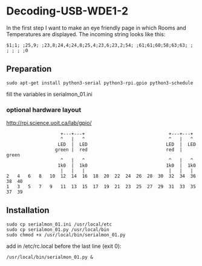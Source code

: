 # Decoding-USB-WDE1-2
In the first step I want to make an eye friendly page in which Rooms and Temperatures are displayed. 
The incoming string looks like this:
```
$1;1; ;25,9; ;23,8;24,4;24,8;25,4;23,6;23,2;54; ;61;61;60;58;63;63; ; ; ; ; ;0
```

## Preparation
```
sudo apt-get install python3-serial python3-rpi.gpio python3-schedule
```
fill the variables in serialmon_01.ini

### optional hardware layout
http://rpi.science.uoit.ca/lab/gpio/
```
                    +---+---+                               +---+---+ 
                    ^   |   ^                               ^   |   ^ 
                   LED  |  LED                             LED  |  LED 
                  green |  red                             red  | green 
                    ^   |   ^                               ^   |   ^ 
                   1k0  |  1k0                             1k0  |  1k0 
                    |   |   |                               |   |   | 
2   4   6   8   10  12  14  16  18  20  22  24  26  28  30  32  34  36  38  40
1   3   5   7   9   11  13  15  17  19  21  23  25  27  29  31  33  35  37  39
```

## Installation
```
sudo cp serialmon_01.ini /usr/local/etc
sudo cp serialmon_01.py /usr/local/bin
sudo chmod +x /usr/local/bin/serialmon_01.py
```

add in /etc/rc.local before the last line (exit 0):
```
/usr/local/bin/serialmon_01.py &
```

